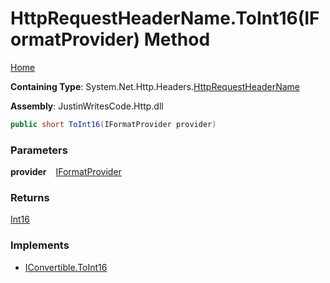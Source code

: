 # HttpRequestHeaderName\.ToInt16\(IFormatProvider\) Method

[Home](../../../../README.md)

**Containing Type**: System\.Net\.Http\.Headers\.[HttpRequestHeaderName](../README.md)

**Assembly**: JustinWritesCode\.Http\.dll

```csharp
public short ToInt16(IFormatProvider provider)
```

### Parameters

**provider** &ensp; [IFormatProvider](https://docs.microsoft.com/en-us/dotnet/api/system.iformatprovider)

### Returns

[Int16](https://docs.microsoft.com/en-us/dotnet/api/system.int16)

### Implements

* [IConvertible.ToInt16](https://docs.microsoft.com/en-us/dotnet/api/system.iconvertible.toint16)
